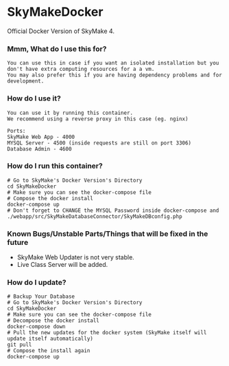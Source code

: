 # SkyMakeDocker
 Official Docker Version of SkyMake 4.

### Mmm, What do I use this for?

```
You can use this in case if you want an isolated installation but you don't have extra computing resources for a a vm.
You may also prefer this if you are having dependency problems and for development.
```

### How do I use it?

```
You can use it by running this container.
We recommend using a reverse proxy in this case (eg. nginx)

Ports:
SkyMake Web App - 4000
MYSQL Server - 4500 (inside requests are still on port 3306)
Database Admin - 4600
```



### How do I run this container?

```shell
# Go to SkyMake's Docker Version's Directory
cd SkyMakeDocker
# Make sure you can see the docker-compose file
# Compose the docker install
docker-compose up
# Don't forget to CHANGE the MYSQL Password inside docker-compose and ./webapp/src/SkyMakeDatabaseConnector/SkyMakeDBconfig.php
```

### Known Bugs/Unstable Parts/Things that will be fixed in the future

- SkyMake Web Updater is not very stable. 
- Live Class Server will be added.

### How do I update?

```shell
# Backup Your Database
# Go to SkyMake's Docker Version's Directory
cd SkyMakeDocker
# Make sure you can see the docker-compose file
# Decompose the docker install
docker-compose down
# Pull the new updates for the docker system (SkyMake itself will update itself automatically)
git pull
# Compose the install again
docker-compose up
```

